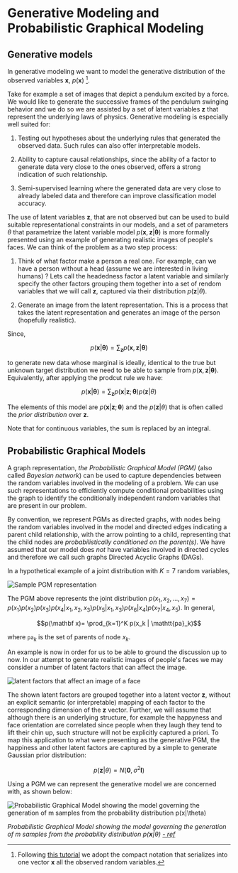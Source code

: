 # Generative Modeling and Probabilistic Graphical Modeling

## Generative models

In generative modeling we want to model the generative distribution of the observed variables $\mathbf x$, $p(\mathbf x)$ [^1]. 

[^1]: Following [this tutorial](https://arxiv.org/pdf/1906.02691.pdf) we adopt the compact notation that serializes into one vector $\mathbf x$ all the observed random variables. 

Take for example a set of images that depict a pendulum excited by a force. We would like to generate the successive frames of the pendulum swinging behavior and we do so we are assisted by a set of latent variables $\mathbf z$ that represent the underlying laws of physics. Generative modeling is especially well suited for: 

1. Testing out hypotheses about the underlying rules that generated the observed data. Such rules can also offer interpretable models. 

2. Ability to capture causal relationships, since the ability of a factor to generate data very close to the ones observed, offers a strong indication of such relationship.

3. Semi-supervised learning where the generated data are very close to already labeled data and therefore can improve classification model accuracy. 

The use of latent variables $\mathbf z$, that are not observed but can be used to build suitable representational constraints in our models, and a set of parameters $\theta$ that parametrize the latent variable model $p(\mathbf x, \mathbf z | \mathbf \theta)$ is more formally presented using an example of generating realistic images of people's faces. We can think of the problem as a two step process:

1. Think of what factor make a person a real one. For example, can we have a person without a head (assume we are interested in living humans) ? Lets call the headedness factor a latent variable and similarly specify the other factors grouping them together into a set of rendom variables that we will call $\mathbf z$, captured via their distribution $p(\mathbf z | \theta)$. 

2. Generate an image from the latent representation. This is a process that takes the latent representation and generates an image of the person (hopefully realistic).

Since, 

$$p(\mathbf x | \mathbf \theta) =  \sum_{\mathbf z} p(\mathbf x, \mathbf z | \mathbf \theta) $$

to generate new data whose marginal is ideally, identical to the true but unknown target distribution we need to be able to sample from $p(\mathbf x, \mathbf z | \mathbf \theta)$. Equivalently, after applying the prodcut rule we have:

$$ p(\mathbf x | \mathbf \theta)  = \sum_{\mathbf z} p(\mathbf x| \mathbf z ; \mathbf \theta) p(\mathbf z | \theta)$$ 

The elements of this model are $p(\mathbf x| \mathbf z ; \mathbf \theta)$ and the $p(\mathbf z | \theta)$ that is often called the _prior distribution_ over $\mathbf z$. 

Note that for continuous variables, the sum is replaced by an integral.

## Probabilistic Graphical Models 

A graph representation, _the Probabilistic Graphical Model (PGM)_ (also called _Bayesian network_) can be used to capture dependencies between the random variables involved in the modeling of a problem.  We can use such representations to efficiently compute conditional probabilities using the graph to identify the conditionally independent random variables that are present in our problem. 

By convention, we represent PGMs as directed graphs, with nodes being the random variables involved in the model and directed edges indicating a parent child relationship, with the arrow pointing to a child, representing that the child nodes are _probabilistically conditioned on the parent(s)_.  We have assumed that our model does _not_ have variables involved in directed cycles and therefore we call such graphs Directed Acyclic Graphs (DAGs). 

In a hypothetical example of a joint distribution with $K=7$ random variables, 

![Sample PGM representation](images/Figure8.2.png)

The PGM above represents the joint distribution $p(x_1, x_2, ..., x_7)=p(x_1)p(x_2)p(x_3)p(x_4|x_1, x_2, x_3)p(x_5|x_1, x_3) p(x_6|x_4)p(x_7|x_4, x_5)$. In general, 

$$p(\mathbf x)= \prod_{k=1}^K p(x_k | \mathtt{pa}_k)$$

where $\mathtt{pa}_k$ is the set of parents of node $x_k$.

An example is now in order for us to be able to ground the discussion up to now. In our attempt to generate realistic images of people's faces we may consider a number of latent factors that can affect the image. 

![latent factors that affect an image of a face](images/latent-interactions.png)

The shown latent factors are grouped together into a latent vector $\mathbf z$, without an explicit semantic (or interpretable) mapping of each factor to the corresponding dimension of the $\mathbf z$ vector. Further, we will assume that although there is an underlying structure, for example the happyness and face orientation are correlated since people when they laugh they tend to lift their chin up, such structure will not be explicitly captured a priori. To map this application to what were presenting as the generative PGM, the happiness and other latent factors are captured by a simple to generate Gaussian prior distribution: 

$$ p(\mathbf z | \theta) = N(\mathbf 0, \sigma^2 \mathbf I)$$

Using a PGM we can represent the generative model we are concerned with, as shown below:

![Probabilistic Graphical Model showing the model governing the generation of $m$ samples from the probability distribution $p(x|\theta)$ ](images/vae-pgm.png)

*Probabilistic Graphical Model showing the model governing the generation of $m$ samples from the probability distribution $p(\mathbf x|\theta)$ [- ref](https://arxiv.org/pdf/1606.05908.pdf)*

